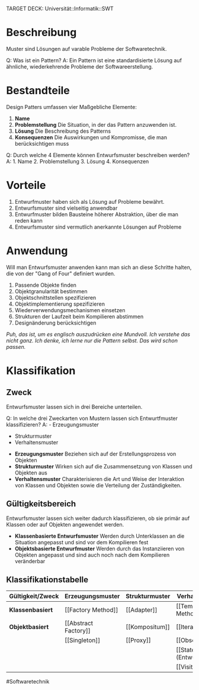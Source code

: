 TARGET DECK: Universität::Informatik::SWT

# Beschreibung
Muster sind Lösungen auf varable Probleme der Softwaretechnik.

Q: Was ist ein Pattern?
A: Ein Pattern ist eine standardisierte Lösung auf ähnliche, wiederkehrende Probleme der Softwareerstellung.
<!--ID: 1642761437403-->

# Bestandteile
Design Patters umfassen vier Maßgebliche Elemente:
1. **Name**
2. **Problemstellung**
Die Situation, in der das Pattern anzuwenden ist.
3. **Lösung**
Die Beschreibung des Patterns
4. **Konsequenzen**
Die Auswirkungen und Kompromisse, die man berücksichtigen muss

Q: Durch welche 4 Elemente können Entwurfsmuster beschreiben werden?
A: 1. Name
2. Problemstellung
3. Lösung
4. Konsequenzen
<!--ID: 1645260971863-->


# Vorteile
1. Entwurfmuster haben sich als Lösung auf Probleme bewährt.
2. Entwurfsmuster sind vielseitig anwendbar
3. Entwurfmuster bilden Bausteine höherer Abstraktion, über die man reden kann
4. Entwurfsmuster sind vermutlich anerkannte Lösungen auf Probleme

# Anwendung
Will man Entwurfsmuster anwenden kann man sich an diese Schritte halten, die von der "Gang of Four" definiert wurden.
1. Passende Objekte finden
2. Objektgranularität bestimmen
3. Objektschnittstellen spezifizieren
4. Objektimplementierung spezifizieren
5. Wiederverwendungsmechanismen einsetzen
6. Strukturen der Laufzeit beim Kompilieren abstimmen
7. Designänderung berücksichtigen

*Puh, das ist, um es englisch auszudrücken eine Mundvoll. Ich verstehe das nicht ganz. Ich denke, ich lerne nur die Pattern selbst. Das wird schon passen.*

# Klassifikation
## Zweck
Entwurfsmuster lassen sich in drei Bereiche unterteilen.

Q: In welche drei Zweckarten von Mustern lassen sich Entwurtfmuster klassifizieren?
A: - Erzeugungsmuster
- Strukturmuster
- Verhaltensmuster
<!--ID: 1645260972042-->



- **Erzeugungsmuster**
Beziehen sich auf der Erstellungsprozess von Objekten
- **Strukturmuster**
Wirken sich auf die Zusammensetzung von Klassen und Objekten aus
- **Verhaltensmuster**
Charakterisieren die Art und Weise der Interaktion von Klassen und Objekten sowie die Verteilung der Zuständigkeiten.

## Gültigkeitsbereich
Entwurfsmuster lassen sich weiter dadurch klassifizieren, ob sie primär auf Klassen oder auf Objekten angewendet werden.
- **Klassenbasierte Entwurfsmuster**
Werden durch Unterklassen an die Situation angepasst und sind vor dem Kompilieren fest
- **Objektsbasierte Entwurfmuster**
Werden durch das Instanziieren von Objekten angepasst und sind auch noch nach dem Kompilieren veränderbar

## Klassifikationstabelle
| Gültigkeit/Zweck   | Erzeugungsmuster     | Strukturmuster | Verhaltensmuster           |
| ------------------ | -------------------- | -------------- | -------------------------- |
| **Klassenbasiert** | [[Factory Method]]   | [[Adapter]]    | [[Template Method]]        |
| **Objektbasiert**  | [[Abstract Factory]] | [[Kompositum]] | [[Iterator]]               |
|                    | [[Singleton]]        | [[Proxy]]      | [[Observer]]               |
|                    |                      |                | [[State (Entwurfsmuster)]] |
|                    |                      |                | [[Visitor]]                           |




#Softwaretechnik 


